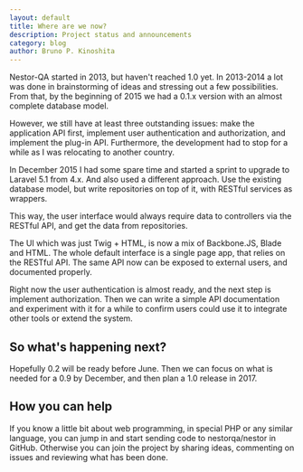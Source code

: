 ```yaml
---
layout: default
title: Where are we now?
description: Project status and announcements
category: blog
author: Bruno P. Kinoshita
---
```


Nestor-QA started in 2013, but haven't reached 1.0 yet. In 2013-2014 a lot was done in brainstorming of ideas and stressing out a few possibilities. From that, by the beginning of 2015 we had a 0.1.x version with an almost complete database model.

However, we still have at least three outstanding issues: make the application API first, implement user authentication and authorization, and implement the plug-in API. Furthermore, the development had to stop for a while as I was relocating to another country.

In December 2015 I had some spare time and started a sprint to upgrade to Laravel 5.1 from 4.x. And also used a different approach. Use the existing database model, but write repositories on top of it, with RESTful services as wrappers.

This way, the user interface would always require data to controllers via the RESTful API, and get the data from repositories.

The UI which was just Twig + HTML, is now a mix of Backbone.JS, Blade and HTML. The whole default interface is a single page app, that relies on the RESTful API. The same API now can be exposed to external users, and documented properly.

Right now the user authentication is almost ready, and the next step is implement authorization. Then we can write a simple API documentation and experiment with it for a while to confirm users could use it to integrate other tools or extend the system.

## So what's happening next?

Hopefully 0.2 will be ready before June. Then we can focus on what is needed for a 0.9 by December, and then plan a 1.0 release in 2017.

## How you can help

If you know a little bit about web programming, in special PHP or any similar language, you can jump in and start sending code to nestorqa/nestor in GitHub. Otherwise you can join the project by sharing ideas, commenting on issues and reviewing what has been done.





